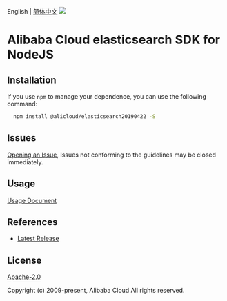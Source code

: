 English | [简体中文](README-CN.md)
![](https://aliyunsdk-pages.alicdn.com/icons/AlibabaCloud.svg)

# Alibaba Cloud elasticsearch SDK for NodeJS

## Installation
If you use `npm` to manage your dependence, you can use the following command:

```sh
  npm install @alicloud/elasticsearch20190422 -S
```

## Issues
[Opening an Issue](https://github.com/aliyun/alibabacloud-typescript-sdk/issues/new), Issues not conforming to the guidelines may be closed immediately.

## Usage
[Usage Document](https://github.com/aliyun/alibabacloud-typescript-sdk/blob/master/docs/Usage-EN.md#quick-examples)

## References
* [Latest Release](https://github.com/aliyun/alibabacloud-typescript-sdk/)

## License
[Apache-2.0](http://www.apache.org/licenses/LICENSE-2.0)

Copyright (c) 2009-present, Alibaba Cloud All rights reserved.
